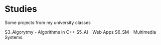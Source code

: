 # Studies
Some projects from my university classes


S3_Algorytmy - Algorithms in C++
S5_AI - Web Apps
S6_SM - Multimedia Systems
